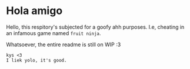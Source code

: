 # Hola amigo

Hello, this respitory's subjected for a goofy ahh purposes. I.e, cheating in an infamous game named `fruit ninja`.

Whatsoever, the entire readme is still on WIP :3

```{yaml}
kys <3
I liek yolo, it's good.
```

